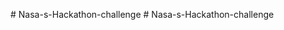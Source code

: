 
#   N a s a - s - H a c k a t h o n - c h a l l e n g e 
 
 #   N a s a - s - H a c k a t h o n - c h a l l e n g e 
 
 
